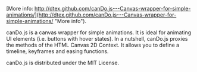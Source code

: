 [More info: http://dtex.github.com/canDo.js---Canvas-wrapper-for-simple-animations/](http://dtex.github.com/canDo.js---Canvas-wrapper-for-simple-animations/ "More info").

canDo.js is a canvas wrapper for simple animations. It is ideal for animating UI elements (i.e. buttons with hover states). In a nutshell, canDo.js proxies the methods of the HTML Canvas 2D Context. It allows you to define a timeline, keyframes and easing functions.

canDo.js is distributed under the MIT License.